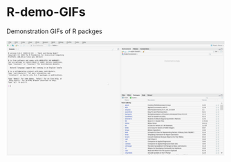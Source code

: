 # R-demo-GIFs
Demonstration GIFs of R packges

![datasets.load GUI demonstration](https://github.com/bquast/R-demo-GIFs/blob/master/datasets.load.gif)
